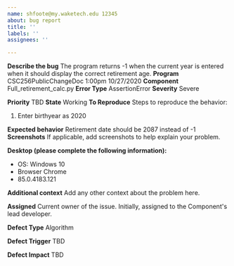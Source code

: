 ```yaml
---
name: shfoote@my.waketech.edu 12345
about: bug report
title: ''
labels: ''
assignees: ''

---
```


**Describe the bug**
The program returns -1 when the current year is entered when it should display the correct retirement age.
**Program**
CSC256PublicChangeDoc 1:00pm 10/27/2020
**Component**
Full_retirement_calc.py
**Error Type**
AssertionError
**Severity**
Severe

**Priority**
TBD
**State**
Working
**To Reproduce**
Steps to reproduce the behavior:
1.	Enter birthyear as 2020


**Expected behavior**
Retirement date should be 2087 instead of -1
**Screenshots**
If applicable, add screenshots to help explain your problem.

**Desktop (please complete the following information):**
-	OS: Windows 10
-	Browser Chrome
-	85.0.4183.121

**Additional context**
Add any other context about the problem here.

**Assigned**
Current owner of the issue.  Initially, assigned to the Component's lead developer.

**Defect Type**
Algorithm


**Defect Trigger**
TBD

**Defect Impact**
TBD
